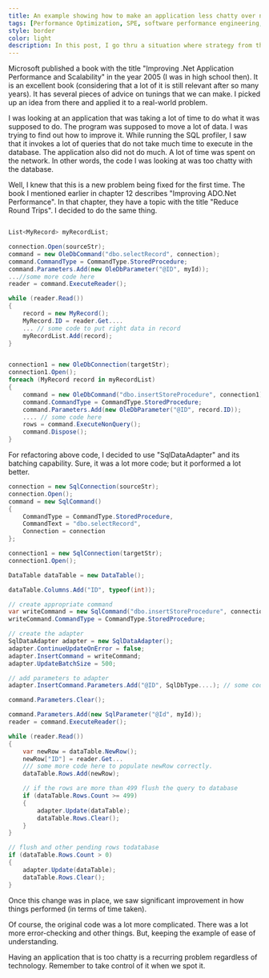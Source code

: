 ```yaml
---
title: An example showing how to make an application less chatty over network.
tags: [Performance Optimization, SPE, software performance engineering, .Net Application Performance]
style: border 
color: light 
description: In this post, I go thru a situation where strategy from the book "Improving .Net Application Performance and Scalability" helped change an application that was not performing well.
---
```


Microsoft published a book with the title "Improving .Net Application Performance and Scalability" in the year 2005 (I was in high school then). It is an excellent book (considering that a lot of it is still relevant after so many years). It has several pieces of advice on tunings that we can make. I picked up an idea from there and applied it to a real-world problem. 

I was looking at an application that was taking a lot of time to do what it was supposed to do. The program was supposed to move a lot of data. I was trying to find out how to improve it. While running the SQL profiler, I saw that it invokes a lot of queries that do not take much time to execute in the database. The application also did not do much. A lot of time was spent on the network. In other words, the code I was looking at was too chatty with the database. 

Well, I knew that this is a new problem being fixed for the first time. The book I mentioned earlier in chapter 12 describes "Improving ADO.Net Performance". In that chapter, they have a topic with the title "Reduce Round Trips". I decided to do the same thing. 


```csharp

List<MyRecord> myRecordList;

connection.Open(sourceStr);
command = new OleDbCommand("dbo.selectRecord", connection);
command.CommandType = CommandType.StoredProcedure;
command.Parameters.Add(new OleDbParameter("@ID", myId));
...//some more code here
reader = command.ExecuteReader();

while (reader.Read())
{
	record = new MyRecord();
	MyRecord.ID = reader.Get....
	... // some code to put right data in record
	myRecordList.Add(record);
}


connection1 = new OleDbConnection(targetStr);
connection1.Open();
foreach (MyRecord record in myRecordList)
{
	command = new OleDbCommand("dbo.insertStoreProcedure", connection1);
	command.CommandType = CommandType.StoredProcedure;
	command.Parameters.Add(new OleDbParameter("@ID", record.ID));
	.... // some code here
	rows = command.ExecuteNonQuery();
	command.Dispose();
}


```

For refactoring above code, I decided to use "SqlDataAdapter" and its batching capability. Sure, it was a lot more code; but it porformed a lot better. 

```csharp
connection = new SqlConnection(sourceStr);
connection.Open();
command = new SqlCommand()
{
	CommandType = CommandType.StoredProcedure,
	CommandText = "dbo.selectRecord",
	Connection = connection
};

connection1 = new SqlConnection(targetStr);
connection1.Open();

DataTable dataTable = new DataTable();

dataTable.Columns.Add("ID", typeof(int));

// create appropriate command
var writeCommand = new SqlCommand("dbo.insertStoreProcedure", connection1);
writeCommand.CommandType = CommandType.StoredProcedure;

// create the adapter
SqlDataAdapter adapter = new SqlDataAdapter();
adapter.ContinueUpdateOnError = false;
adapter.InsertCommand = writeCommand;
adapter.UpdateBatchSize = 500;

// add parameters to adapter
adapter.InsertCommand.Parameters.Add("@ID", SqlDbType....); // some code missing here

command.Parameters.Clear();

command.Parameters.Add(new SqlParameter("@Id", myId));
reader = command.ExecuteReader();

while (reader.Read())
{
	var newRow = dataTable.NewRow();
	newRow["ID"] = reader.Get...
	/// some more code here to populate newRow correctly.
	dataTable.Rows.Add(newRow);

	// if the rows are more than 499 flush the query to database
	if (dataTable.Rows.Count >= 499)
	{
		adapter.Update(dataTable);
		dataTable.Rows.Clear();
	}
}

// flush and other pending rows todatabase
if (dataTable.Rows.Count > 0)
{
	adapter.Update(dataTable);
	dataTable.Rows.Clear();
}


```
Once this change was in place, we saw significant improvement in how things performed (in terms of time taken).

Of course, the original code was a lot more complicated. There was a lot more error-checking and other things. But, keeping the example of ease of understanding.

Having an application that is too chatty is a recurring problem regardless of technology. Remember to take control of it when we spot it.